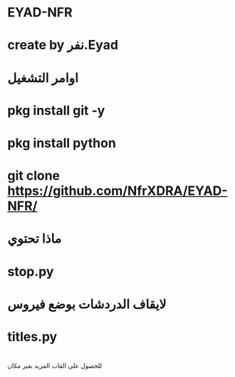 # EYAD-NFR
# create by نفر.Eyad
# اوامر التشغيل
# pkg install git -y
# pkg install python
# git clone https://github.com/NfrXDRA/EYAD-NFR/
# ماذا تحتوي
# stop.py
# لايقاف الدردشات بوضع فيروس
# titles.py
# 
للحصول على القاب
المزيد بغير مكان
